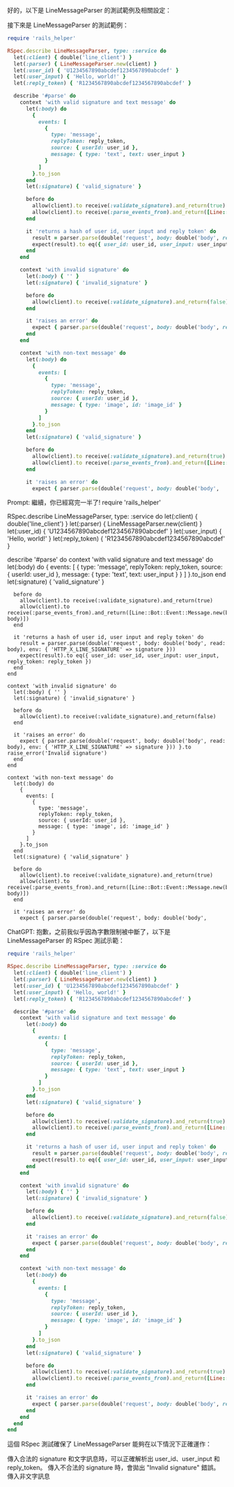 好的，以下是 LineMessageParser 的測試範例及相關設定：

接下來是 LineMessageParser 的測試範例：

```ruby
require 'rails_helper'

RSpec.describe LineMessageParser, type: :service do
  let(:client) { double('line_client') }
  let(:parser) { LineMessageParser.new(client) }
  let(:user_id) { 'U1234567890abcdef1234567890abcdef' }
  let(:user_input) { 'Hello, world!' }
  let(:reply_token) { 'R1234567890abcdef1234567890abcdef' }

  describe '#parse' do
    context 'with valid signature and text message' do
      let(:body) do
        {
          events: [
            {
              type: 'message',
              replyToken: reply_token,
              source: { userId: user_id },
              message: { type: 'text', text: user_input }
            }
          ]
        }.to_json
      end
      let(:signature) { 'valid_signature' }

      before do
        allow(client).to receive(:validate_signature).and_return(true)
        allow(client).to receive(:parse_events_from).and_return([Line::Bot::Event::Message.new(body: body)])
      end

      it 'returns a hash of user id, user input and reply token' do
        result = parser.parse(double('request', body: double('body', read: body), env: { 'HTTP_X_LINE_SIGNATURE' => signature }))
        expect(result).to eq({ user_id: user_id, user_input: user_input, reply_token: reply_token })
      end
    end

    context 'with invalid signature' do
      let(:body) { '' }
      let(:signature) { 'invalid_signature' }

      before do
        allow(client).to receive(:validate_signature).and_return(false)
      end

      it 'raises an error' do
        expect { parser.parse(double('request', body: double('body', read: body), env: { 'HTTP_X_LINE_SIGNATURE' => signature })) }.to raise_error('Invalid signature')
      end
    end

    context 'with non-text message' do
      let(:body) do
        {
          events: [
            {
              type: 'message',
              replyToken: reply_token,
              source: { userId: user_id },
              message: { type: 'image', id: 'image_id' }
            }
          ]
        }.to_json
      end
      let(:signature) { 'valid_signature' }

      before do
        allow(client).to receive(:validate_signature).and_return(true)
        allow(client).to receive(:parse_events_from).and_return([Line::Bot::Event::Message.new(body: body)])
      end

      it 'raises an error' do
        expect { parser.parse(double('request', body: double('body',
```

Prompt:
繼續，你已經寫完一半了!
require 'rails_helper'

RSpec.describe LineMessageParser, type: :service do
  let(:client) { double('line_client') }
  let(:parser) { LineMessageParser.new(client) }
  let(:user_id) { 'U1234567890abcdef1234567890abcdef' }
  let(:user_input) { 'Hello, world!' }
  let(:reply_token) { 'R1234567890abcdef1234567890abcdef' }

  describe '#parse' do
    context 'with valid signature and text message' do
      let(:body) do
        {
          events: [
            {
              type: 'message',
              replyToken: reply_token,
              source: { userId: user_id },
              message: { type: 'text', text: user_input }
            }
          ]
        }.to_json
      end
      let(:signature) { 'valid_signature' }

      before do
        allow(client).to receive(:validate_signature).and_return(true)
        allow(client).to receive(:parse_events_from).and_return([Line::Bot::Event::Message.new(body: body)])
      end

      it 'returns a hash of user id, user input and reply token' do
        result = parser.parse(double('request', body: double('body', read: body), env: { 'HTTP_X_LINE_SIGNATURE' => signature }))
        expect(result).to eq({ user_id: user_id, user_input: user_input, reply_token: reply_token })
      end
    end

    context 'with invalid signature' do
      let(:body) { '' }
      let(:signature) { 'invalid_signature' }

      before do
        allow(client).to receive(:validate_signature).and_return(false)
      end

      it 'raises an error' do
        expect { parser.parse(double('request', body: double('body', read: body), env: { 'HTTP_X_LINE_SIGNATURE' => signature })) }.to raise_error('Invalid signature')
      end
    end

    context 'with non-text message' do
      let(:body) do
        {
          events: [
            {
              type: 'message',
              replyToken: reply_token,
              source: { userId: user_id },
              message: { type: 'image', id: 'image_id' }
            }
          ]
        }.to_json
      end
      let(:signature) { 'valid_signature' }

      before do
        allow(client).to receive(:validate_signature).and_return(true)
        allow(client).to receive(:parse_events_from).and_return([Line::Bot::Event::Message.new(body: body)])
      end

      it 'raises an error' do
        expect { parser.parse(double('request', body: double('body',

ChatGPT:
抱歉，之前我似乎因為字數限制被中斷了，以下是 LineMessageParser 的 RSpec 測試示範：

```ruby
require 'rails_helper'

RSpec.describe LineMessageParser, type: :service do
  let(:client) { double('line_client') }
  let(:parser) { LineMessageParser.new(client) }
  let(:user_id) { 'U1234567890abcdef1234567890abcdef' }
  let(:user_input) { 'Hello, world!' }
  let(:reply_token) { 'R1234567890abcdef1234567890abcdef' }

  describe '#parse' do
    context 'with valid signature and text message' do
      let(:body) do
        {
          events: [
            {
              type: 'message',
              replyToken: reply_token,
              source: { userId: user_id },
              message: { type: 'text', text: user_input }
            }
          ]
        }.to_json
      end
      let(:signature) { 'valid_signature' }

      before do
        allow(client).to receive(:validate_signature).and_return(true)
        allow(client).to receive(:parse_events_from).and_return([Line::Bot::Event::Message.new(body: body)])
      end

      it 'returns a hash of user id, user input and reply token' do
        result = parser.parse(double('request', body: double('body', read: body), env: { 'HTTP_X_LINE_SIGNATURE' => signature }))
        expect(result).to eq({ user_id: user_id, user_input: user_input, reply_token: reply_token })
      end
    end

    context 'with invalid signature' do
      let(:body) { '' }
      let(:signature) { 'invalid_signature' }

      before do
        allow(client).to receive(:validate_signature).and_return(false)
      end

      it 'raises an error' do
        expect { parser.parse(double('request', body: double('body', read: body), env: { 'HTTP_X_LINE_SIGNATURE' => signature })) }.to raise_error('Invalid signature')
      end
    end

    context 'with non-text message' do
      let(:body) do
        {
          events: [
            {
              type: 'message',
              replyToken: reply_token,
              source: { userId: user_id },
              message: { type: 'image', id: 'image_id' }
            }
          ]
        }.to_json
      end
      let(:signature) { 'valid_signature' }

      before do
        allow(client).to receive(:validate_signature).and_return(true)
        allow(client).to receive(:parse_events_from).and_return([Line::Bot::Event::Message.new(body: body)])
      end

      it 'raises an error' do
        expect { parser.parse(double('request', body: double('body', read: body), env: { 'HTTP_X_LINE_SIGNATURE' => signature })) }.to raise_error('No valid user input found')
      end
    end
  end
end
```
這個 RSpec 測試確保了 LineMessageParser 能夠在以下情況下正確運作：

傳入合法的 signature 和文字訊息時，可以正確解析出 user_id、user_input 和 reply_token。
傳入不合法的 signature 時，會拋出 "Invalid signature" 錯誤。
傳入非文字訊息
